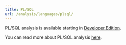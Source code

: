 ```yaml
---
title: PL/SQL
url: /analysis/languages/plsql/
---
```


PL/SQL analysis is available starting in [Developer Edition](https://redirect.sonarsource.com/editions/developer.html).

You can read more about PL/SQL analysis [here](	https://docs.sonarqube.org/latest/analysis/languages/plsql/).
